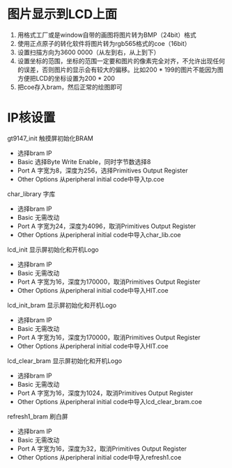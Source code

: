 # 图片显示到LCD上面

1. 用格式工厂或是window自带的画图将图片转为BMP（24bit）格式
2. 使用正点原子的转化软件将图片转为rgb565格式的coe（16bit）
3. 设置扫描方向为3600  0000（从左到右，从上到下）
4. 设置坐标的范围，坐标的范围一定要和图片的像素完全对齐，不允许出现任何的误差，否则图片的显示会有较大的偏移。比如200 * 199的图片不能因为图方便把LCD的坐标设置为200 * 200
5. 把coe存入bram，然后正常的绘图即可

# IP核设置

gt9147_init  触摸屏初始化BRAM

+ 选择bram IP
+ Basic 选择Byte Write Enable，同时字节数选择8
+ Port A 字宽为8，深度为256，选择Primitives Output Register
+ Other Options 从peripheral initial code中导入tp.coe

char_library  字库

+ 选择bram IP
+ Basic 无需改动
+ Port A 字宽为24，深度为4096，取消Primitives Output Register
+ Other Options 从peripheral initial code中导入char_lib.coe

lcd_init  显示屏初始化和开机Logo

+ 选择bram IP
+ Basic 无需改动
+ Port A 字宽为16，深度为170000，取消Primitives Output Register
+ Other Options 从peripheral initial code中导入HIT.coe

lcd_init_bram 显示屏初始化和开机Logo

+ 选择bram IP
+ Basic 无需改动
+ Port A 字宽为16，深度为170000，取消Primitives Output Register
+ Other Options 从peripheral initial code中导入HIT.coe

lcd_clear_bram 显示屏初始化和开机Logo

+ 选择bram IP
+ Basic 无需改动
+ Port A 字宽为16，深度为1024，取消Primitives Output Register
+ Other Options 从peripheral initial code中导入lcd_clear_bram.coe

refresh1_bram 刷白屏 

+ 选择bram IP
+ Basic 无需改动
+ Port A 字宽为16，深度为32，取消Primitives Output Register
+ Other Options 从peripheral initial code中导入refresh1.coe
  
